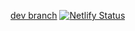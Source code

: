 [dev branch](https://www.wildtechprofile.netlify.com) [![Netlify Status](https://api.netlify.com/api/v1/badges/972e0dcd-3aeb-49a3-94c6-c098f2025f80/deploy-status)](https://app.netlify.com/sites/mystifying-swirles-30f928/deploys)
